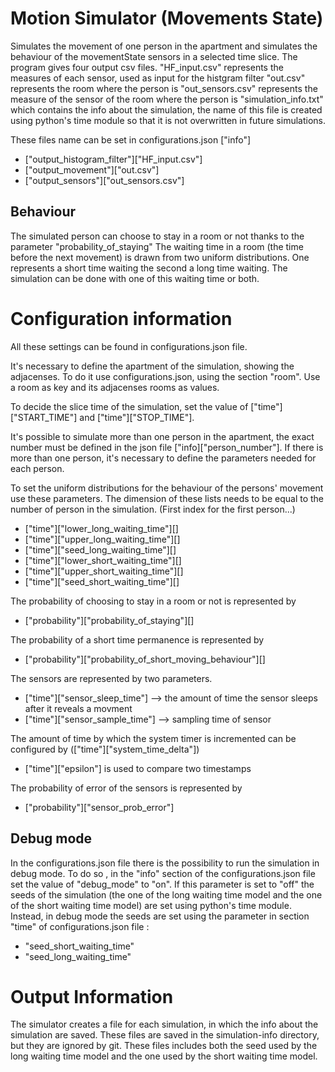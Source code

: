 # Motion Simulator (Movements State)

Simulates the movement of one person in the apartment and simulates the behaviour of the movementState sensors in a selected time slice.
The program gives four output csv files. 
	"HF_input.csv" represents the measures of each sensor, used as input for the histgram filter
	"out.csv" represents the room where the person is
	"out_sensors.csv" represents the measure of the sensor of the room where the person is
	"simulation_info.txt" which contains the info about the simulation, the name of this file is created using python's
	    time module so that it is not overwritten in future simulations.
	    
These files name can be set in configurations.json
["info"]
  * ["output_histogram_filter"]["HF_input.csv"]
  * ["output_movement"]["out.csv"]
  * ["output_sensors"]["out_sensors.csv"]

## Behaviour

The simulated person can choose to stay in a room or not thanks to the parameter "probability_of_staying"
The waiting time in a room (the time before the next movement) is drawn from two uniform distributions.
One represents a short time waiting the second a long time waiting. The simulation can be done with one of this waiting time or both.

# Configuration information
All these settings can be found in configurations.json file.

It's necessary to define the apartment of the simulation, showing the adjacenses.
To do it use configurations.json, using the section "room".
Use a room as key and its adjacenses rooms as values.

To decide the slice time of the simulation, set the value of ["time"]["START_TIME"] and ["time"]["STOP_TIME"].

It's possible to simulate more than one person in the apartment, the exact number must be defined in the json file ["info]["person_number"].
If there is more than one person, it's necessary to define the parameters needed for each person.

To set the uniform distributions for the behaviour of the persons' movement use these parameters.
The dimension of these lists needs to be equal to the number of person in the simulation.
(First index for the first person...)
* ["time"]["lower_long_waiting_time"][]
* ["time"]["upper_long_waiting_time"][]
* ["time"]["seed_long_waiting_time"][]
* ["time"]["lower_short_waiting_time"][]
* ["time"]["upper_short_waiting_time"][]
* ["time"]["seed_short_waiting_time"][]

The probability of choosing to stay in a room or not is represented by
* ["probability"]["probability_of_staying"][]

The probability of a short time permanence is represented by
* ["probability"]["probability_of_short_moving_behaviour"][]


The sensors are represented by two parameters.
* ["time"]["sensor_sleep_time"] --> the amount of time the sensor sleeps after it reveals a movment
* ["time"]["sensor_sample_time"] --> sampling time of sensor

The amount of time by which the system timer is incremented can be configured by (["time"]["system_time_delta"])
* ["time"]["epsilon"] is used to compare two timestamps

The probability of error of the sensors is represented by
* ["probability"]["sensor_prob_error"]


## Debug mode

In the configurations.json file there is the possibility to run the simulation in debug mode.
To do so , in the "info" section of the configurations.json file set the value of "debug_mode" to "on". If this 
parameter is set to "off" the seeds of the simulation (the one of the long waiting time model and the one of the short 
waiting time model) are set using python's time module. Instead, in debug mode the seeds are set using the parameter in 
section "time" of  configurations.json file :
* "seed_short_waiting_time"
* "seed_long_waiting_time"
  

# Output Information

The simulator creates a file for each simulation, in which the info about the simulation are saved.
These files are saved in the simulation-info directory, but they are ignored by git.
These files includes both the seed used by the long waiting time model and the one used by the short 
waiting time model.



